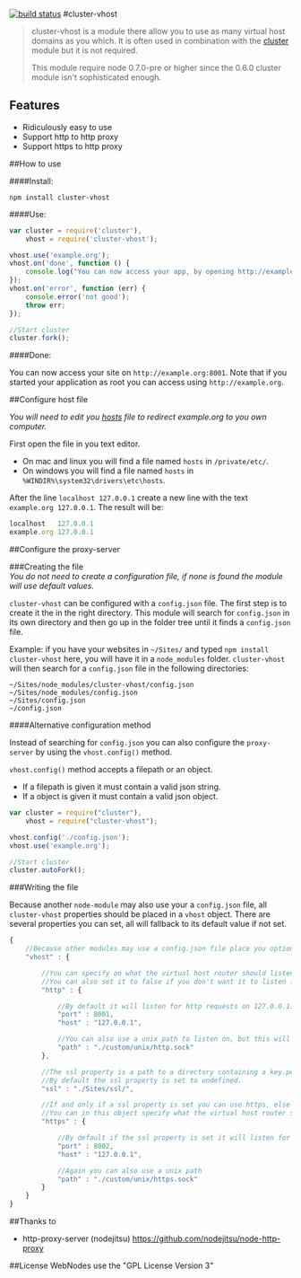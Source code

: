 [![build status](https://secure.travis-ci.org/AndreasMadsen/cluster-vhost.png)](http://travis-ci.org/AndreasMadsen/cluster-vhost)
#cluster-vhost

> cluster-vhost is a module there allow you to use as many virtual host domains
  as you which. It is often used in combination with the
  [cluster](http://nodejs.org/docs/latest/api/cluster.html) module but it is
  not required.
>
> This module require node 0.7.0-pre or higher since the 0.6.0 cluster module isn't sophisticated enough.

## Features
 - Ridiculously easy to use
 - Support http to http proxy
 - Support https to http proxy

##How to use

####Install:

```shell
npm install cluster-vhost
```

####Use:

```javascript
var cluster = require('cluster'),
    vhost = require('cluster-vhost');

vhost.use('example.org');
vhost.on('done', function () {
	console.log("You can now access your app, by opening http://example.org:8001 in your browser");
});
vhost.on('error', function (err) {
	console.error('not good');
	throw err;
});

//Start cluster
cluster.fork();
```

####Done:

You can now access your site on `http://example.org:8001`. Note that if you
started your application as root you can access using `http://example.org`.

##Configure host file

*You will need to edit you [hosts](http://en.wikipedia.org/wiki/Hosts_file) file to redirect example.org to you own computer.*

First open the file in you text editor.

* On mac and linux you will find a file named `hosts` in  `/private/etc/`.
* On windows you will find a file named `hosts` in `%WINDIR%\system32\drivers\etc\hosts`.

After the line `localhost 127.0.0.1` create a new line with the text `example.org 127.0.0.1`.
The result will be:

```javascript
localhost   127.0.0.1
example.org 127.0.0.1
```

##Configure the proxy-server

###Creating the file<br>
*You do not need to create a configuration file, if none is found the module will use default values.*

`cluster-vhost` can be configured with a `config.json` file. The first
step is to create it the in the right directory. This module will search
for `config.json` in its own directory and then go up in the folder tree
until it finds a `config.json` file.

Example: if you have your websites in `~/Sites/` and typed `npm install cluster-vhost`
here, you will have it in a `node_modules` folder. `cluster-vhost` will then search for
a `config.json` file in the following directories:

```text
~/Sites/node_modules/cluster-vhost/config.json
~/Sites/node_modules/config.json
~/Sites/config.json
~/config.json
```

####Alternative configuration method

Instead of searching for `config.json` you can also configure the `proxy-server` by using the `vhost.config()`
method.

`vhost.config()` method accepts a filepath or an object.

* If a filepath is given it must contain a valid json string.
* If a object is given it must contain a valid json object.

```javascript
var cluster = require("cluster"),
	vhost = require("cluster-vhost");

vhost.config('./config.json');
vhost.use('example.org');

//Start cluster
cluster.autoFork();
```

###Writing the file

Because another `node-module` may also use your a `config.json` file,
all `cluster-vhost` properties should be placed in a `vhost` object.
There are several properties you can set, all will fallback to its
default value if not set.

```javascript
{
    //Because other modules may use a config.json file place you options insite a vhost obejct.
    "vhost" : {

        //You can specify on what the virtual host router should listen on.
        //You can also set it to false if you don't want it to listen for http requests.
        "http" : {

            //By default it will listen for http requests on 127.0.0.1:8001
            "port" : 8001,
            "host" : "127.0.0.1",

            //You can also use a unix path to listen on, but this will only work if no port property is set.
            "path" : "./custom/unix/http.sock"
        },

        //The ssl property is a path to a directory containing a key.pem and a cert.pem file.
        //By default the ssl property is set to undefined.
        "ssl" : "./Sites/ssl/",

        //If and only if a ssl property is set you can use https, else it will fallback to false.
        //You can in this object specify what the virtual host router should listen on, just like the http object.
        "https" : {

            //By default if the ssl property is set it will listen for https requests on 127.0.0.1:8002
            "port" : 8002,
            "host" : "127.0.0.1",

            //Again you can also use a unix path
            "path" : "./custom/unix/https.sock"
        }
    }
}
```

##Thanks to

* http-proxy-server (nodejitsu) https://github.com/nodejitsu/node-http-proxy

##License
WebNodes use the "GPL License Version 3"